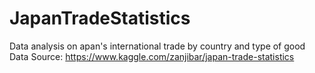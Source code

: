 # JapanTradeStatistics

Data analysis on apan's international trade by country and type of good
Data Source: https://www.kaggle.com/zanjibar/japan-trade-statistics
